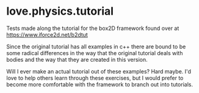 # love.physics.tutorial
Tests made along the tutorial for the box2D framework found over at https://www.iforce2d.net/b2dtut

Since the original tutorial has all examples in c++ there are bound to be some
radical differences in the way that the original tutorial deals with 
bodies and the way that they are created in this version.

Will I ever make an actual tutorial out of these examples? Hard maybe.
I'd love to help others learn through these exercises, but I would prefer
to become more comfortable with the framework to branch out into tutorials.
